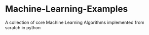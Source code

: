 # Machine-Learning-Examples
A collection of core Machine Learning Algorithms implemented from scratch in python
